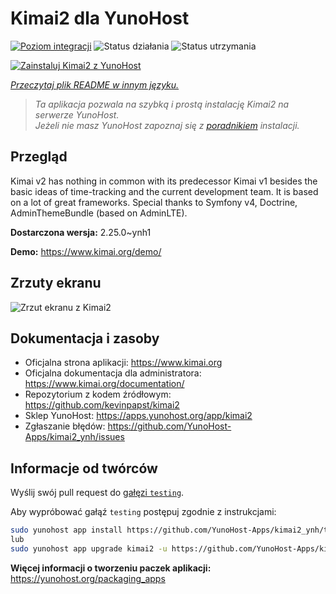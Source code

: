 <!--
To README zostało automatycznie wygenerowane przez <https://github.com/YunoHost/apps/tree/master/tools/readme_generator>
Nie powinno być ono edytowane ręcznie.
-->

# Kimai2 dla YunoHost

[![Poziom integracji](https://apps.yunohost.org/badge/integration/kimai2)](https://ci-apps.yunohost.org/ci/apps/kimai2/)
![Status działania](https://apps.yunohost.org/badge/state/kimai2)
![Status utrzymania](https://apps.yunohost.org/badge/maintained/kimai2)

[![Zainstaluj Kimai2 z YunoHost](https://install-app.yunohost.org/install-with-yunohost.svg)](https://install-app.yunohost.org/?app=kimai2)

*[Przeczytaj plik README w innym języku.](./ALL_README.md)*

> *Ta aplikacja pozwala na szybką i prostą instalację Kimai2 na serwerze YunoHost.*  
> *Jeżeli nie masz YunoHost zapoznaj się z [poradnikiem](https://yunohost.org/install) instalacji.*

## Przegląd

Kimai v2 has nothing in common with its predecessor Kimai v1 besides the basic ideas of time-tracking and the current development team. It is based on a lot of great frameworks. Special thanks to Symfony v4, Doctrine, AdminThemeBundle (based on AdminLTE).


**Dostarczona wersja:** 2.25.0~ynh1

**Demo:** <https://www.kimai.org/demo/>

## Zrzuty ekranu

![Zrzut ekranu z Kimai2](./doc/screenshots/screenshot1.png)

## Dokumentacja i zasoby

- Oficjalna strona aplikacji: <https://www.kimai.org>
- Oficjalna dokumentacja dla administratora: <https://www.kimai.org/documentation/>
- Repozytorium z kodem źródłowym: <https://github.com/kevinpapst/kimai2>
- Sklep YunoHost: <https://apps.yunohost.org/app/kimai2>
- Zgłaszanie błędów: <https://github.com/YunoHost-Apps/kimai2_ynh/issues>

## Informacje od twórców

Wyślij swój pull request do [gałęzi `testing`](https://github.com/YunoHost-Apps/kimai2_ynh/tree/testing).

Aby wypróbować gałąź `testing` postępuj zgodnie z instrukcjami:

```bash
sudo yunohost app install https://github.com/YunoHost-Apps/kimai2_ynh/tree/testing --debug
lub
sudo yunohost app upgrade kimai2 -u https://github.com/YunoHost-Apps/kimai2_ynh/tree/testing --debug
```

**Więcej informacji o tworzeniu paczek aplikacji:** <https://yunohost.org/packaging_apps>
